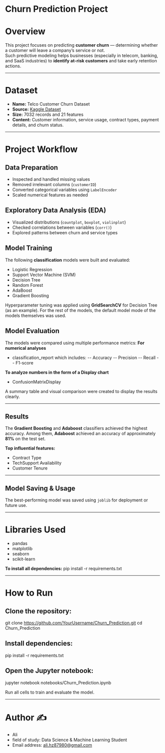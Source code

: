 # Churn Prediction Project

# Overview
This project focuses on predicting **customer churn** — determining whether a customer will leave a company’s service or not.  
Such predictive modeling helps businesses (especially in telecom, banking, and SaaS industries) to **identify at-risk customers** and take early retention actions.

-----

# Dataset
- **Name:** Telco Customer Churn Dataset  
- **Source:** [Kaggle Dataset](https://www.kaggle.com/blastchar/telco-customer-churn)  
- **Size:** 7032 records and 21 features  
- **Content:** Customer information, service usage, contract types, payment details, and churn status.

-----

# Project Workflow
## Data Preparation
- Inspected and handled missing values  
- Removed irrelevant columns (`customerID`)  
- Converted categorical variables using `LabelEncoder`  
- Scaled numerical features as needed  

## Exploratory Data Analysis (EDA)
- Visualized distributions (`countplot`, `boxplot`, `violinplot`)  
- Checked correlations between variables (`corr()`)  
- Explored patterns between churn and service types  

## Model Training
The following **classification** models were built and evaluated:
- Logistic Regression
- Support Vector Machine (SVM)
- Decision Tree
- Random Forest
- AdaBoost
- Gradient Boosting

Hyperparameter tuning was applied using **GridSearchCV** for Decision Tree (as an example).
For the rest of the models, the default model mode of the models themselves was used.

## Model Evaluation
The models were compared using multiple performance metrics:
**For numerical analyses**
- classification_report which includes:
-- Accuracy
-- Precision
-- Recall
-- F1-score
  
**To analyze numbers in the form of a Display chart**
- ConfusionMatrixDisplay

A summary table and visual comparison were created to display the results clearly.

-----

## Results
The **Gradient Boosting** and **Adaboost** classifiers achieved the highest accuracy.
Among them, **Adaboost** achieved an accuracy of approximately **81%** on the test set.

**Top influential features:**
- Contract Type  
- TechSupport Availability  
- Customer Tenure  

-----

## Model Saving & Usage
The best-performing model was saved using `joblib` for deployment or future use.

-----

# Libraries Used
- pandas
- matplotlib
- seaborn
- scikit-learn

**To install all dependencies:**
pip install -r requirements.txt

-----

# How to Run
## Clone the repository:
git clone https://github.com/YourUsername/Churn_Prediction.git
cd Churn_Prediction

## Install dependencies:
pip install -r requirements.txt

## Open the Jupyter notebook:
jupyter notebook notebooks/Churn_Prediction.ipynb

Run all cells to train and evaluate the model.

-----

# Author ✍️
- Ali
- field of study: Data Science & Machine Learning Student
- Email address: ali.hz87980@gmail.com
